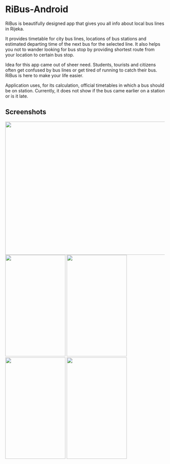 # RiBus-Android

RiBus is beautifully designed app that gives you all info about local bus lines in Rijeka.
 
It provides timetable for city bus lines, locations of bus stations and estimated departing time of the next bus for the selected line. It also helps you not to wander looking for bus stop by providing shortest route from your location to certain bus stop.
 
Idea for this app came out of sheer need. Students, tourists and citizens often get confused by bus lines or get tired of running to catch their bus. RiBus is here to make your life easier.

Application uses, for its calculation, official timetables in which a bus should be on station. Currently, it does not show if the bus came earlier on a station or is it late.

## Screenshots

<img src="https://github.com/marioloncar/RiBus-Android/blob/master/screenshots/home.png" width="600" height="420">
<img src="https://github.com/marioloncar/RiBus-Android/blob/master/screenshots/maps.png" width="190" height="320">
<img src="https://github.com/marioloncar/RiBus-Android/blob/master/screenshots/stations.png" width="190" height="320">
<img src="https://github.com/marioloncar/RiBus-Android/blob/master/screenshots/time_calculation.png" width="190" height="320">
<img src="https://github.com/marioloncar/RiBus-Android/blob/master/screenshots/timetable.png" width="190" height="320">
